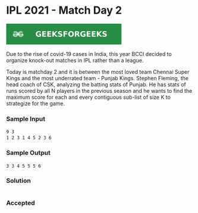 # IPL 2021 - Match Day 2

[![Problem Link](../assets/gfg.svg)](https://practice.geeksforgeeks.org/problems/deee0e8cf9910e7219f663c18d6d640ea0b87f87/1/#)

Due to the rise of covid-19 cases in India, this year BCCI decided to organize knock-out matches in IPL rather than a league.

Today is matchday 2 and it is between the most loved team Chennai Super Kings and the most underrated team - Punjab Kings. Stephen Fleming, the head coach of CSK, analyzing the batting stats of Punjab. He has stats of runs scored by all N players in the previous season and he wants to find the maximum score for each and every contiguous sub-list of size K to strategize for the game.

### Sample Input
```
9 3
1 2 3 1 4 5 2 3 6
```
### Sample Output
```
3 3 4 5 5 5 6 
```

### Solution
```cpp

```

### Accepted

